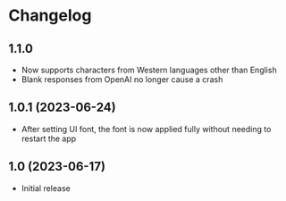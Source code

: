# Changelog

## 1.1.0
- Now supports characters from Western languages other than English
- Blank responses from OpenAI no longer cause a crash

## 1.0.1  (2023-06-24)
- After setting UI font, the font is now applied fully without needing to restart the app

## 1.0  (2023-06-17)
- Initial release